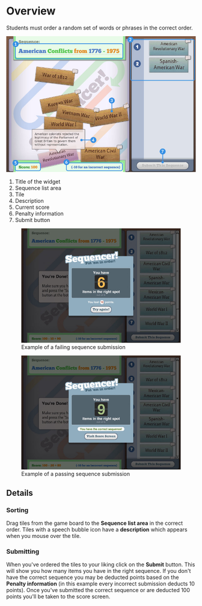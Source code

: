 # Overview #

Students must order a random set of words or phrases in the correct order.

![sequencer screen](assets/widget_guides_sequencer.jpg "sequencer screen")

1. Title of the widget
2. Sequence list area
3. Tile
4. Description
5. Current score
6. Penalty information
7. Submit button

<figure>
	<img src="assets/widget_guides_sequencer_incorrect.jpg" alt="" class="screenshot first" />
	<figcaption>Example of a failing sequence submission</figcaption>
</figure>

<figure>
	<img src="assets/widget_guides_sequencer_correct.jpg" alt="" class="screenshot first" />
	<figcaption>Example of a passing sequence submission</figcaption>
</figure>

## Details ##

### Sorting ###

Drag tiles from the game board to the **Sequence list area** in the correct order. Tiles with a speech bubble icon have a **description** which appears when you mouse over the tile.

### Submitting ###

When you've ordered the tiles to your liking click on the **Submit** button. This will show you how many items you have in the right sequence. If you don't have the correct sequence you may be deducted points based on the **Penalty information** (in this example every incorrect submission deducts 10 points). Once you've submitted the correct sequence or are deducted 100 points you'll be taken to the score screen.